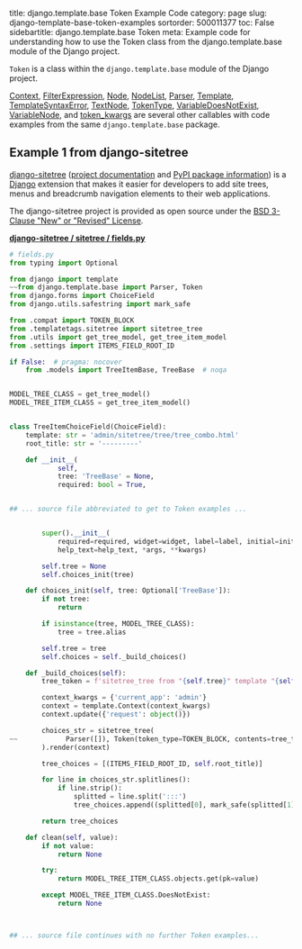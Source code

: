 title: django.template.base Token Example Code
category: page
slug: django-template-base-token-examples
sortorder: 500011377
toc: False
sidebartitle: django.template.base Token
meta: Example code for understanding how to use the Token class from the django.template.base module of the Django project.


`Token` is a class within the `django.template.base` module of the Django project.

<a href="/django-template-base-context-examples.html">Context</a>,
<a href="/django-template-base-filterexpression-examples.html">FilterExpression</a>,
<a href="/django-template-base-node-examples.html">Node</a>,
<a href="/django-template-base-nodelist-examples.html">NodeList</a>,
<a href="/django-template-base-parser-examples.html">Parser</a>,
<a href="/django-template-base-template-examples.html">Template</a>,
<a href="/django-template-base-templatesyntaxerror-examples.html">TemplateSyntaxError</a>,
<a href="/django-template-base-textnode-examples.html">TextNode</a>,
<a href="/django-template-base-tokentype-examples.html">TokenType</a>,
<a href="/django-template-base-variabledoesnotexist-examples.html">VariableDoesNotExist</a>,
<a href="/django-template-base-variablenode-examples.html">VariableNode</a>,
and <a href="/django-template-base-token-kwargs-examples.html">token_kwargs</a>
are several other callables with code examples from the same `django.template.base` package.

## Example 1 from django-sitetree
[django-sitetree](https://github.com/idlesign/django-sitetree)
([project documentation](https://django-sitetree.readthedocs.io/en/latest/)
and
[PyPI package information](https://pypi.org/project/django-sitetree/))
is a [Django](/django.html) extension that makes it easier for
developers to add site trees, menus and breadcrumb navigation elements
to their web applications.

The django-sitetree project is provided as open source under the
[BSD 3-Clause "New" or "Revised" License](https://github.com/idlesign/django-sitetree/blob/master/LICENSE).

[**django-sitetree / sitetree / fields.py**](https://github.com/idlesign/django-sitetree/blob/master/sitetree/./fields.py)

```python
# fields.py
from typing import Optional

from django import template
~~from django.template.base import Parser, Token
from django.forms import ChoiceField
from django.utils.safestring import mark_safe

from .compat import TOKEN_BLOCK
from .templatetags.sitetree import sitetree_tree
from .utils import get_tree_model, get_tree_item_model
from .settings import ITEMS_FIELD_ROOT_ID

if False:  # pragma: nocover
    from .models import TreeItemBase, TreeBase  # noqa


MODEL_TREE_CLASS = get_tree_model()
MODEL_TREE_ITEM_CLASS = get_tree_item_model()


class TreeItemChoiceField(ChoiceField):
    template: str = 'admin/sitetree/tree/tree_combo.html'
    root_title: str = '---------'

    def __init__(
            self,
            tree: 'TreeBase' = None,
            required: bool = True,


## ... source file abbreviated to get to Token examples ...


        super().__init__(
            required=required, widget=widget, label=label, initial=initial,
            help_text=help_text, *args, **kwargs)

        self.tree = None
        self.choices_init(tree)

    def choices_init(self, tree: Optional['TreeBase']):
        if not tree:
            return

        if isinstance(tree, MODEL_TREE_CLASS):
            tree = tree.alias

        self.tree = tree
        self.choices = self._build_choices()

    def _build_choices(self):
        tree_token = f'sitetree_tree from "{self.tree}" template "{self.template}"'

        context_kwargs = {'current_app': 'admin'}
        context = template.Context(context_kwargs)
        context.update({'request': object()})

        choices_str = sitetree_tree(
~~            Parser([]), Token(token_type=TOKEN_BLOCK, contents=tree_token)
        ).render(context)

        tree_choices = [(ITEMS_FIELD_ROOT_ID, self.root_title)]

        for line in choices_str.splitlines():
            if line.strip():
                splitted = line.split(':::')
                tree_choices.append((splitted[0], mark_safe(splitted[1])))

        return tree_choices

    def clean(self, value):
        if not value:
            return None

        try:
            return MODEL_TREE_ITEM_CLASS.objects.get(pk=value)

        except MODEL_TREE_ITEM_CLASS.DoesNotExist:
            return None



## ... source file continues with no further Token examples...

```


